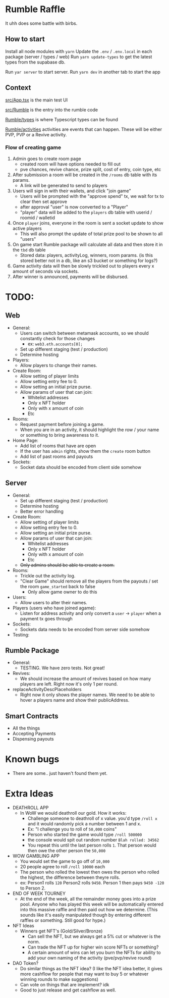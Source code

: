 # Rumble Raffle

It uhh does some battle with birbs.


## How to start


Install all node modules with `yarn`
Update the `.env` / `.env.local` in each package (server / types / web)
Run `yarn update-types` to get the latest types from the supabase db.

Run `yar server` to start server.
Run `yarn dev` in another tab to start the app


## Context

[src/App.tsx](src/App.tsx) is the main test UI

[src/Rumble](src/Rumble/) is the entry into the rumble code

[Rumble/types](src/Rumble/types/) is where Typescript types can be found

[Rumble/activities](src/Rumble/activities/) activities are events that can happen. These will be either PVP, PVP or a Revive activity.

### Flow of creating game

1. Admin goes to create room page
    - created room will have options needed to fill out
    - pve chances, revive chance, prize split, cost of entry, coin type, etc
2. After submission a room will be created in the `/rooms` db table with its params.
    - A link will be generated to send to players
3. Users will sign in with their wallets, and click "join game"
    - Users will be prompted with the "approve spend" tx, we wait for tx to clear then set approve
    - after approval "user" is now converted to a "Player"
    - "player" data will be added to the `players` db table with userid / roomid / walletid
4. Once `player` joins, everyone in the room is sent a socket update to show active players
    - This will also prompt the update of total prize pool to be shown to all "users"
5. On game start Rumble package will calculate all data and then store it in the `tbd` db table
    - Stored data: players, activityLog, winners, room params. (is this stored better not in a db, like an s3 bucket or something for logs?)
6. Game activity data will then be slowly trickled out to players every x amount of seconds via sockets.
7. After winner is announced, payments will be disbursed.

# TODO:

## Web

- General:
  - Users can switch between metamask accounts, so we should constantly check for those changes
    - ex: `web3.eth.accounts[0];`
  - Set up different staging (test / production)
  - Determine hosting
- Players:
  - Allow players to change their names.
- Create Room:
  - Allow setting of player limits
  - Allow setting entry fee to 0.
  - Allow setting an initial prize purse.
  - Allow params of user that can join:
    - Whitelist addresses
    - Only x NFT holder
    - Only with x amount of coin
    - Etc
- Rooms:
  - Request payment before joining a game.
  - When you are in an activity, it should highlight the row / your name or something to bring awareness to it.
- Home Page:
  - Add list of rooms that have are open
  - If the user has `admin` rights, show them the `create` room button
  - Add list of past rooms and payouts
- Sockets:
  - Socket data should be encoded from client side somehow

## Server

- General:
  - Set up different staging (test / production)
  - Determine hosting
  - Better error handling
- Create Room:
  - Allow setting of player limits
  - Allow setting entry fee to 0.
  - Allow setting an initial prize purse.
  - Allow params of user that can join:
    - Whitelist addresses
    - Only x NFT holder
    - Only with x amount of coin
    - Etc
  - ~~Only admins should be able to create a room.~~
- Rooms:
  - Trickle out the activity log.
  - "Clear Game" should remove all the players from the payouts / set the room `game_started` back to false
    - Only allow game owner to do this
- Users:
  - Allow users to alter their names.
- Players (users who have joined agame):
  - Listen for address activity and only convert a `user` -> `player` when a payment tx goes through
- Sockets:
  - Sockets data needs to be encoded from server side somehow
- Testing:

## Rumble Package

- General:
  - TESTING. We have zero tests. Not great!
- Revives:
  - We should increase the amount of revives based on how many players are left. Right now it's only 1 per round.
- replaceActivityDescPlaceholders
  - Right now it only shows the player names. We need to be able to hover a players name and show their publicAddress.

## Smart Contracts

- All the things
- Accepting Payments
- Dispensing payouts


# Known bugs

- There are some.. just haven't found them yet.

# Extra Ideas

- DEATHROLL APP
  - In WoW we would deathroll our gold. How it works:
    - Challenge someone to deathroll of x value. you'd type `/roll x` and it would randomly pick a number between 1 and x.
    - Ex: "I challenge you to roll of `50,000` coins"
    - Person who started the game would type `/roll 500000`
    - the console would spit out random number `Blah rolled: 34562`
    - You repeat this until the last person rolls `1`. That person would then owe the other person the `50,000`
- WOW GAMBLING APP
  - You would set the game to go off of `10,000`
  - 20 people agree to roll `/roll 10000` each
  - The person who rolled the lowest then owes the person who rolled the highest, the difference between theyre rolls.
  - ex: Person1 rolls `120` Person2 rolls `9450`. Person 1 then pays `9450 -120` to Person 2.
- END OF WEEK TOURNEY
  - At the end of the week, all the remainder money goes into a prize pool. Anyone who has played this week will be automatically entered into this massive raffle and then paid out how we determine. (This sounds like it's easily manipulated though by entering different raffles or something. Still good for hype.)
- NFT Ideas
  - Winners get NFT's (Gold/Silver/Bronze)
    - Can sell the NFT, but we always get a 5% cut or whatever is the norm.
    - Can trade the NFT up for higher win score NFTs or something?
    - A certain amount of wins can let you burn the NFTs for ability to add your own naming of the activity (pve/pvp/revive round)
- DAO Token?
  - Do similar things as the NFT idea? (I like the NFT idea better, it gives more cashflow for people that may want to buy 5 or whatever winning rounds to make suggestions)
  - Can vote on things that are implement? idk
  - Good to just release and get cashflow as well.
